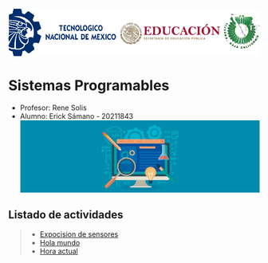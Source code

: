 ![](Imagenes/Img_Escuela.png)
# **Sistemas Programables**
* Profesor: Rene Solis
* Alumno: Erick Sámano - 20211843
![](Imagenes/ING.jpg)
## Listado de actividades
>- [Expocision de sensores](servo-motor.md)
>- [Hola mundo](Hola.md)
>- [Hora actual](Hora.md)

